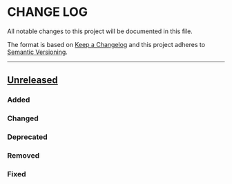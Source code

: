 # CHANGE LOG
All notable changes to this project will be documented in this file.

The format is based on [Keep a Changelog](http://keepachangelog.com/)
and this project adheres to [Semantic Versioning](http://semver.org/).

----
## [Unreleased]

### Added

### Changed

### Deprecated

### Removed

### Fixed

<!-- Releases -->
[Unreleased]: https://github.com/cucumber/vscode/compare/v0.0.1...main
[0.0.1]:      https://github.com/cucumber/common/tree/v0.0.1

<!-- Contributors in alphabetical order -->
[aslakhellesoy]:    https://github.com/aslakhellesoy
